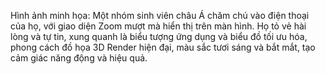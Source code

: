 Hình ảnh minh họa: Một nhóm sinh viên châu Á chăm chú vào điện thoại của họ, với giao diện Zoom mượt mà hiển thị trên màn hình. Họ tỏ vẻ hài lòng và tự tin, xung quanh là biểu tượng ứng dụng và biểu đồ tối ưu hóa, phong cách đồ họa 3D Render hiện đại, màu sắc tươi sáng và bắt mắt, tạo cảm giác năng động và hiệu quả.